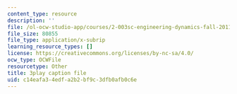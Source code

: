 ```yaml
---
content_type: resource
description: ''
file: /ol-ocw-studio-app/courses/2-003sc-engineering-dynamics-fall-2011/c14eafa34edfa2b2bf9c3dfb0afb0c6e_zNCBDrnT05E.srt
file_size: 80855
file_type: application/x-subrip
learning_resource_types: []
license: https://creativecommons.org/licenses/by-nc-sa/4.0/
ocw_type: OCWFile
resourcetype: Other
title: 3play caption file
uid: c14eafa3-4edf-a2b2-bf9c-3dfb0afb0c6e
---
```


